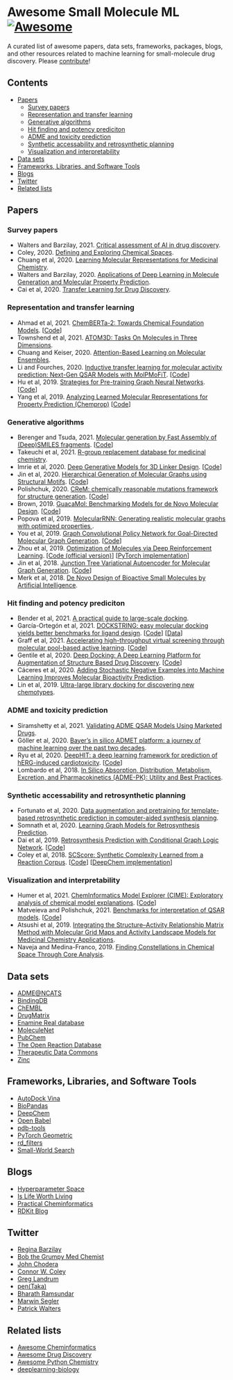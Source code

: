 # Awesome Small Molecule ML [![Awesome](https://awesome.re/badge.svg)](https://awesome.re)

A curated list of awesome papers, data sets, frameworks, packages, blogs, and other resources related to machine learning for small-molecule drug discovery. Please [contribute](CONTRIBUTING.md)!


## Contents

* [Papers](#papers)
    * [Survey papers](#papers-surveys)
    * [Representation and transfer learning](#papers-representation)
    * [Generative algorithms](#papers-generative-algorithms)
    * [Hit finding and potency prediciton](#papers-hit-finding)
    * [ADME and toxicity prediction](#papers-adme-tox)
    * [Synthetic accessability and retrosynthetic planning](#papers-synthetic-accessibility)
    * [Visualization and interpretability](#papers-viz)
* [Data sets](#data-sets)
* [Frameworks, Libraries, and Software Tools](#frameworks)
* [Blogs](#blogs)
* [Twitter](#twitter)
* [Related lists](#related-lists)


## Papers

<a id="papers-surveys"></a>
### Survey papers

* Walters and Barzilay, 2021. [Critical assessment of AI in drug discovery](https://doi.org/10.1080/17460441.2021.1915982).
* Coley, 2020. [Defining and Exploring Chemical Spaces](https://dspace.mit.edu/handle/1721.1/131238).
* Chuang et al, 2020. [Learning Molecular Representations for Medicinal Chemistry](https://pubs.acs.org/doi/10.1021/acs.jmedchem.0c00385).
* Walters and Barzilay, 2020. [Applications of Deep Learning in Molecule Generation and Molecular Property Prediction](https://pubs.acs.org/doi/10.1021/acs.accounts.0c00699).
* Cai et al, 2020. [Transfer Learning for Drug Discovery](https://doi.org/10.1021/acs.jmedchem.9b02147).


<a id="papers-representation"></a>
### Representation and transfer learning

* Ahmad et al, 2021. [ChemBERTa-2: Towards Chemical Foundation Models](https://cloud.ml.jku.at/s/dZ7CwqBkHX97C6S). [[Code](https://github.com/seyonechithrananda/bert-loves-chemistry)]
* Townshend et al, 2021. [ATOM3D: Tasks On Molecules in Three Dimensions](https://arxiv.org/abs/2012.04035).
* Chuang and Keiser, 2020. [Attention-Based Learning on Molecular Ensembles](https://arxiv.org/abs/2011.12820).
* Li and Fourches, 2020. [Inductive transfer learning for molecular activity prediction: Next-Gen QSAR Models with MolPMoFiT](https://jcheminf.biomedcentral.com/articles/10.1186/s13321-020-00430-x). [[Code](https://github.com/XinhaoLi74/MolPMoFiT)]
* Hu et al, 2019. [Strategies for Pre-training Graph Neural Networks](https://arxiv.org/abs/1905.12265). [[Code](https://github.com/snap-stanford/pretrain-gnns)]
* Yang et al, 2019. [Analyzing Learned Molecular Representations for Property Prediction (Chemprop)](https://pubs.acs.org/doi/10.1021/acs.jcim.9b00237) [[Code](https://github.com/chemprop/chemprop)]


<a id="papers-generative-algorithms"></a>
### Generative algorithms

* Berenger and Tsuda, 2021. [Molecular generation by Fast Assembly of (Deep)SMILES fragments](https://jcheminf.biomedcentral.com/articles/10.1186/s13321-021-00566-4). [[Code](https://github.com/UnixJunkie/FASMIFRA)]
* Takeuchi et al, 2021. [R-group replacement database for medicinal chemistry](https://www.future-science.com/doi/10.2144/fsoa-2021-0062).
* Imrie et al, 2020. [Deep Generative Models for 3D Linker Design](https://pubs.acs.org/doi/10.1021/acs.jcim.9b01120). [[Code](https://github.com/oxpig/DeLinker)]
* Jin et al, 2020. [Hierarchical Generation of Molecular Graphs using Structural Motifs](https://arxiv.org/abs/2002.03230). [[Code](https://github.com/wengong-jin/hgraph2graph)]
* Polishchuk, 2020. [CReM: chemically reasonable mutations framework for structure generation](https://jcheminf.biomedcentral.com/articles/10.1186/s13321-020-00431-w). [[Code](https://github.com/DrrDom/crem)]
* Brown, 2019. [GuacaMol: Benchmarking Models for de Novo Molecular Design](https://doi.org/10.1021/acs.jcim.8b00839). [[Code](https://github.com/BenevolentAI/guacamol)]
* Popova et al, 2019. [MolecularRNN: Generating realistic molecular graphs with optimized properties
](https://arxiv.org/abs/1905.13372).
* You et al, 2019. [Graph Convolutional Policy Network for Goal-Directed Molecular Graph Generation](https://arxiv.org/abs/1806.02473). [[Code](https://github.com/bowenliu16/rl_graph_generation)]
* Zhou et al, 2019. [Optimization of Molecules via Deep Reinforcement Learning](https://doi.org/10.1038/s41598-019-47148-x). [[Code (official version)](https://github.com/google-research/google-research/tree/master/mol_dqn)] [[PyTorch implementation](https://github.com/aksub99/MolDQN-pytorch)]
* Jin et al, 2018. [Junction Tree Variational Autoencoder for Molecular Graph Generation](https://arxiv.org/abs/1802.04364). [[Code](https://github.com/wengong-jin/icml18-jtnn)]
* Merk et al, 2018. [De Novo Design of Bioactive Small Molecules by Artificial Intelligence](https://pubmed.ncbi.nlm.nih.gov/29319225/).


<a id="papers-hit-finding"></a>
### Hit finding and potency prediciton

* Bender et al, 2021. [A practical guide to large-scale docking](https://www.nature.com/articles/s41596-021-00597-z).
* García-Ortegón et al, 2021. [DOCKSTRING: easy molecular docking yields better benchmarks for ligand design](https://arxiv.org/abs/2110.15486). [[Code](https://github.com/dockstring/dockstring)] [[Data](https://figshare.com/s/95f2fed733dec170b998)]
* Graff et al, 2021. [Accelerating high-throughput virtual screening through molecular pool-based active learning](https://pubs.rsc.org/en/content/articlelanding/2021/sc/d0sc06805e). [[Code](https://github.com/coleygroup/molpal)]
* Gentile et al, 2020. [Deep Docking: A Deep Learning Platform for Augmentation of Structure Based Drug Discovery](https://pubs.acs.org/doi/10.1021/acscentsci.0c00229). [[Code](https://github.com/jamesgleave/Deep-Docking-NonAutomated)]
* Cáceres et al, 2020. [Adding Stochastic Negative Examples into Machine Learning Improves Molecular Bioactivity Prediction](https://pubs.acs.org/doi/10.1021/acs.jcim.0c00565).
* Lin et al, 2019. [Ultra-large library docking for discovering new chemotypes](https://www.nature.com/articles/s41586-019-0917-9).


<a id="papers-adme-tox"></a>
### ADME and toxicity prediction

* Siramshetty et al, 2021. [Validating ADME QSAR Models Using Marketed Drugs](https://journals.sagepub.com/doi/10.1177/24725552211017520).
* Göller et al, 2020. [Bayer’s in silico ADMET platform: a journey of machine learning over the past two decades](https://doi.org/10.1016/j.drudis.2020.07.001).
* Ryu et al, 2020. [DeepHIT: a deep learning framework for prediction of hERG-induced cardiotoxicity](https://doi.org/10.1093/bioinformatics/btaa075). [[Code](https://bitbucket.org/krictai/deephit/src/master/)]
* Lombardo et al, 2018. [In Silico Absorption, Distribution, Metabolism, Excretion, and Pharmacokinetics (ADME-PK): Utility and Best Practices](https://pubs.acs.org/doi/10.1021/acs.jmedchem.7b00487).


<a id="papers-synthetic-accessibility"></a>
### Synthetic accessability and retrosynthetic planning

* Fortunato et al, 2020. [Data augmentation and pretraining for template-based retrosynthetic prediction in computer-aided synthesis planning](https://pubs.acs.org/doi/10.1021/acs.jcim.0c00403).
* Somnath et al, 2020. [Learning Graph Models for Retrosynthesis Prediction](https://arxiv.org/abs/2006.07038).
* Dai et al, 2019. [Retrosynthesis Prediction with Conditional Graph Logic Network](https://arxiv.org/abs/2001.01408). [[Code](https://github.com/Hanjun-Dai/GLN)]
* Coley et al, 2018. [SCScore: Synthetic Complexity Learned from a Reaction Corpus](https://pubs.acs.org/doi/10.1021/acs.jcim.7b00622). [[Code](https://github.com/connorcoley/scscore)] [[DeepChem implementation](https://github.com/deepchem/deepchem/blob/master/deepchem/models/scscore.py)]


<a id="papers-viz"></a>
### Visualization and interpretability

* Humer et al, 2021. [ChemInformatics Model Explorer (CIME): Exploratory analysis of chemical model explanations](https://chemrxiv.org/engage/chemrxiv/article-details/61a6579f568d33caaa4bff69). [[Code](https://github.com/jku-vds-lab/cime)]
* Matveieva and Polishchuk, 2021. [Benchmarks for interpretation of QSAR models](https://jcheminf.biomedcentral.com/articles/10.1186/s13321-021-00519-x). [[Code](https://github.com/ci-lab-cz/ibenchmark)]
* Atsushi et al, 2019. [Integrating the Structure–Activity Relationship Matrix Method with Molecular Grid Maps and Activity Landscape Models for Medicinal Chemistry Applications](https://pubs.acs.org/doi/10.1021/acsomega.9b00595).
* Naveja and Medina-Franco, 2019. [Finding Constellations in Chemical Space Through Core Analysis](https://www.frontiersin.org/articles/10.3389/fchem.2019.00510/full).


## Data sets
* [ADME@NCATS](https://opendata.ncats.nih.gov/adme)
* [BindingDB](https://www.bindingdb.org/bind/index.jsp)
* [ChEMBL](https://www.ebi.ac.uk/chembl/)
* [DrugMatrix](https://ntp.niehs.nih.gov/data/drugmatrix/)
* [Enamine Real database](https://enamine.net/compound-collections/real-compounds/real-database)
* [MoleculeNet](https://moleculenet.org/)
* [PubChem](https://pubchem.ncbi.nlm.nih.gov/)
* [The Open Reaction Database](https://docs.open-reaction-database.org/en/latest/)
* [Therapeutic Data Commons](https://tdcommons.ai/)
* [Zinc](https://pubs.acs.org/doi/10.1021/acs.jcim.0c00675)


<a id="frameworks"></a>
## Frameworks, Libraries, and Software Tools
* [AutoDock Vina](https://autodock-vina.readthedocs.io/en/latest/index.html)
* [BioPandas](http://rasbt.github.io/biopandas/)
* [DeepChem](https://deepchem.io/)
* [Open Babel](http://openbabel.org/wiki/Main_Page)
* [pdb-tools](http://www.bonvinlab.org/pdb-tools/)
* [PyTorch Geometric](https://pytorch-geometric.readthedocs.io/en/latest/)
* [rd_filters](https://github.com/PatWalters/rd_filters)
* [Small-World Search](https://sw.docking.org/search.html)


## Blogs
* [Hyperparameter Space](http://hyperparameter.space/)
* [Is Life Worth Living](https://iwatobipen.wordpress.com/)
* [Practical Cheminformatics](http://practicalcheminformatics.blogspot.com/)
* [RDKit Blog](https://greglandrum.github.io/rdkit-blog/)


## Twitter
* [Regina Barzilay](https://twitter.com/BarzilayRegina)
* [Bob the Grumpy Med Chemist](https://twitter.com/med_chemist)
* [John Chodera](https://twitter.com/jchodera)
* [Connor W. Coley](https://twitter.com/cwcoley)
* [Greg Landrum](https://twitter.com/dr_greg_landrum)
* [pen(Taka)](https://twitter.com/iwatobipen)
* [Bharath Ramsundar](https://twitter.com/rbhar90)
* [Marwin Segler](https://twitter.com/marwinsegler)
* [Patrick Walters](https://twitter.com/wpwalters)


## Related lists
* [Awesome Cheminformatics](https://github.com/hsiaoyi0504/awesome-cheminformatics)
* [Awesome Drug Discovery](https://github.com/xnuohz/awesome-drug-discovery)
* [Awesome Python Chemistry](https://github.com/lmmentel/awesome-python-chemistry)
* [deeplearning-biology](https://github.com/hussius/deeplearning-biology#chemoinformatics-and-drug-discovery-)
